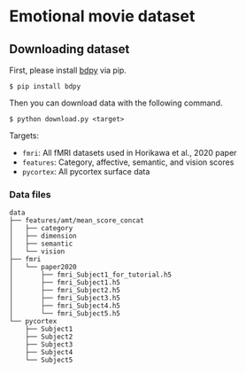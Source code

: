# Emotional movie dataset

## Downloading dataset

First, please install [bdpy](https://github.com/KamitaniLab/bdpy) via pip.

```
$ pip install bdpy
```

Then you can download data with the following command.

```
$ python download.py <target>
```

Targets:

- `fmri`: All fMRI datasets used in Horikawa et al., 2020 paper
- `features`: Category, affective, semantic, and vision scores
- `pycortex`: All pycortex surface data

### Data files

```
data
├── features/amt/mean_score_concat
│   ├── category
│   ├── dimension
│   ├── semantic
│   └── vision
├── fmri
│   └── paper2020
│       ├── fmri_Subject1_for_tutorial.h5
│       ├── fmri_Subject1.h5
│       ├── fmri_Subject2.h5
│       ├── fmri_Subject3.h5
│       ├── fmri_Subject4.h5
│       └── fmri_Subject5.h5
└── pycortex
    ├── Subject1
    ├── Subject2
    ├── Subject3
    ├── Subject4
    └── Subject5
```

